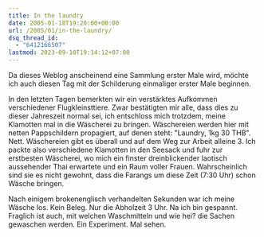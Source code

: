 ```yaml
---
title: In the laundry
date: 2005-01-18T19:20:00+00:00
url: /2005/01/in-the-laundry/
dsq_thread_id:
  - "6412166507"
lastmod: 2023-09-10T19:14:12+07:00
---
```

Da dieses Weblog anscheinend eine Sammlung erster Male wird, möchte ich auch diesen Tag mit der Schilderung einmaliger erster Male beginnen.

In den letzten Tagen bemerkten wir ein verstärktes Aufkommen verschiedener Flugkleinsttiere. Zwar bestätigten mir alle, dass dies zu dieser Jahreszeit normal sei, ich entschloss mich trotzdem, meine Klamotten mal in die Wäscherei zu bringen. Wäschereien werden hier mit netten Pappschildern propagiert, auf denen steht: "Laundry, 1kg 30 THB". Nett. Wäschereien gibt es überall und auf dem Weg zur Arbeit alleine 3. Ich packte also verschiedene Klamotten in den Seesack und fuhr zur erstbesten Wäscherei, wo mich ein finster dreinblickender laotisch aussehender Thai erwartete und ein Raum voller Frauen. Wahrscheinlich sind sie es nicht gewohnt, dass die Farangs um diese Zeit (7:30 Uhr) schon Wäsche bringen.

Nach einigem brokenenglisch verhandelten Sekunden war ich meine Wäsche los. Kein Beleg. Nur die Abholzeit 3 Uhr. Na ich bin gespannt. Fraglich ist auch, mit welchen Waschmitteln und wie hei? die Sachen gewaschen werden. Ein Experiment. Mal sehen.
